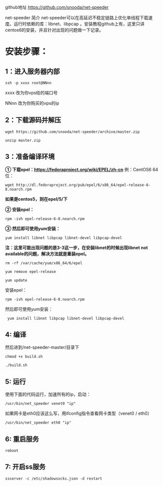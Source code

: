 github地址 https://github.com/snooda/net-speeder

net-speeder 简介
net-speeder可以在高延迟不稳定链路上优化单线程下载速度。运行时依赖的库：libnet、libpcap 。安装教程github上有，这里只讲centos6的安装，并且针对出现的问题做一下记录。

安装步骤：
====

1：进入服务器内部
----

```
ssh -p xxxx root@NNnn
```

xxxx 改为你vps给的端口号 

NNnn 改为你购买的vps的ip 

2：下载源码并解压
----

```
wget https://github.com/snooda/net-speeder/archive/master.zip

unzip master.zip
```

3：准备编译环境
----

**① 下载epel：https://fedoraproject.org/wiki/EPEL/zh-cn** 例：CentOS6 64位：

```
wget http://dl.fedoraproject.org/pub/epel/6/x86_64/epel-release-6-8.noarch.rpm
```

**如果是centos5，则在epel/5/下**

**② 安装epel：**

```
rpm -ivh epel-release-6-8.noarch.rpm
```

**③ 然后即可使用yum安装：**

```
yum install libnet libpcap libnet-devel libpcap-devel
```

**注：这里可能出现问题的是3-3这一步，在安装libnet的时候出现libnet not available的问题，解决方法就是重装epel。**

```
rm -rf /var/cache/yum/x86_64/6/epel

yum remove epel-release

yum update
```

安装epel：

```
rpm -ivh epel-release-6-8.noarch.rpm 
```

然后即可使用yum安装：

```
 yum install libnet libpcap libnet-devel libpcap-devel 
```

4: 编译
----

然后进到/net-speeder-master/目录下 

```
chmod +x build.sh

./build.sh 
```

5: 运行
----

使用下面的代码运行，加速所有的ip，启动：

```
/usr/bin/net_speeder venet0 "ip" 
```

如果网卡是eth0应该这么写，用ifconfig指令查看网卡类型（venet0 / eth0）

```
/usr/bin/net_speeder eth0 "ip"  
```

6: 重启服务
----

```
reboot
```

7: 开启ss服务
----

```
ssserver -c /etc/shadowsocks.json -d restart
```